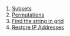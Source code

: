 1. [Subsets](https://leetcode.com/problems/subsets/description/)
2. [Permutations](https://leetcode.com/problems/permutations/description/)
3. [Find the string in grid](https://www.geeksforgeeks.org/problems/find-the-string-in-grid0111/1)
4. [Restore IP Addresses](https://leetcode.com/problems/restore-ip-addresses/description/)
[]()
[]()
[]()
[]()
[]()
[]()
[]()
[]()
[]()
[]()
[]()
[]()
[]()
[]()